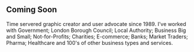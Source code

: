 ## Coming Soon
Time servered graphic creator and user advocate since 1989. 
I've worked with Government; London Borough Council; Local Authority; Business Big and Small; Not-for-Profits; Charities; E-commerce; Banks; Market Traders; Pharma; Healthcare and 100's of other business types and services.



